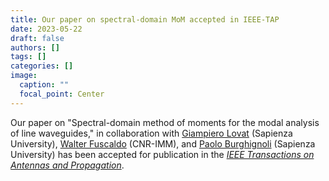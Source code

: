 ```yaml
---
title: Our paper on spectral-domain MoM accepted in IEEE-TAP
date: 2023-05-22
draft: false
authors: []
tags: []
categories: []
image:
  caption: ""
  focal_point: Center
---
```

Our paper on "Spectral-domain method of moments for the modal analysis of line waveguides," in collaboration with [Giampiero Lovat](https://giampierolovat-eng.site.uniroma1.it) (Sapienza University), [Walter Fuscaldo](https://www.imm.cnr.it/users/wfuscaldo) (CNR-IMM), and [Paolo Burghignoli](https://paoloburghignoli.site.uniroma1.it) (Sapienza University)
has been accepted for publication in the *[IEEE Transactions on Antennas and Propagation](https://ieeexplore.ieee.org/xpl/aboutJournal.jsp?punumber=8)*.
